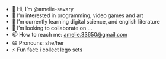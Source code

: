 - 👋 Hi, I’m @amelie-savary
- 👀 I’m interested in programming, video games and art
- 🌱 I’m currently learning digital science, and english literature
- 💞️ I’m looking to collaborate on ...
- 📫 How to reach me: amelie.33650@gmail.com
- 😄 Pronouns: she/her
- ⚡ Fun fact: i collect lego sets

<!---
amelie-savary/amelie-savary is a ✨ special ✨ repository because its `README.md` (this file) appears on your GitHub profile.
You can click the Preview link to take a look at your changes.
--->
